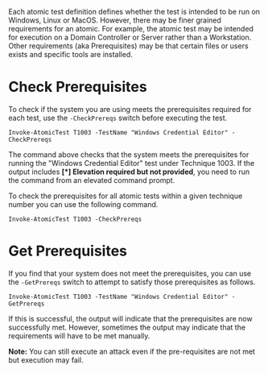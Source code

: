 Each atomic test definition defines whether the test is intended to be run on Windows, Linux or MacOS. However, there may be finer grained requirements for an atomic. For example, the atomic test may be intended for execution on a Domain Controller or Server rather than a Workstation. Other requirements (aka Prerequisites) may be that certain files or users exists and specific tools are installed.

# Check Prerequisites

To check if the system you are using meets the prerequisites required for each test, use the `-CheckPrereqs` switch before executing the test.

```Invoke-AtomicTest T1003 -TestName "Windows Credential Editor" -CheckPrereqs```

The command above checks that the system meets the prerequisites for running the "Windows Credential Editor" test under Technique 1003. If the output includes **[*] Elevation required but not provided**, you need to run the command from an elevated command prompt.

To check the prerequisites for all atomic tests within a given technique number you can use the following command.

```Invoke-AtomicTest T1003 -CheckPrereqs```

# Get Prerequisites

If you find that your system does not meet the prerequisites, you can use the `-GetPrereqs` switch to attempt to satisfy those prerequisites as follows.

```Invoke-AtomicTest T1003 -TestName "Windows Credential Editor" -GetPrereqs```

If this is successful, the output will indicate that the prerequisites are now successfully met. However, sometimes the output may indicate that the requirements will have to be met manually.

**Note:**  You can still execute an attack even if the pre-requisites are not met but execution may fail.